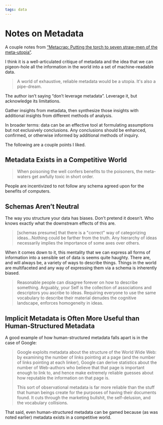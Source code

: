 ```yaml
---
tags: data
---
```


# Notes on Metadata

A couple notes from [“Metacrap: Putting the torch to seven straw-men of the meta-utopia”](https://people.well.com/user/doctorow/metacrap.htm).

I think it is a well-articulated critique of metadata and the idea that we can pigeon-hole all the information in the world into a set of machine-readable data.

> A world of exhaustive, reliable metadata would be a utopia. It's also a pipe-dream.

The author isn’t saying “don’t leverage metadata”. Leverage it, but acknowledge its limitations.

Gather insights from metadata, then synthesize those insights with additional insights from different methods of analysis.

In broader terms: data can be an effective tool at formulating assumptions but not exclusively conclusions. Any conclusions should be enhanced, confirmed, or otherwise informed by additional methods of inquiry. 

The following are a couple points I liked.

## Metadata Exists in a Competitive World

> When poisoning the well confers benefits to the poisoners, the meta-waters get awfully toxic in short order.

People are incentivized to not follow any schema agreed upon for the benefits of computers.

## Schemas Aren’t Neutral

The way you structure your data has biases. Don’t pretend it doesn’t. Who knows exactly what the downstream effects of this are.  

> [schemas presume] that there is a "correct" way of categorizing ideas...Nothing could be farther from the truth. Any hierarchy of ideas necessarily implies the importance of some axes over others. 

When it comes down to it, this mentality that we can express all forms of information into a sensible set of data is seems quite haughty. There are, and will always be, a variety of ways to describe things. Things in the world are multifaceted and any way of expressing them via a schema is inherently biased.

> Reasonable people can disagree forever on how to describe something. Arguably, your Self is the collection of associations and descriptors you ascribe to ideas. Requiring everyone to use the same vocabulary to describe their material denudes the cognitive landscape, enforces homogeneity in ideas.

## Implicit Metadata is Often More Useful than Human-Structured Metadata

A good example of how human-structured metadata falls apart is in the case of Google:

> Google exploits metadata about the structure of the World Wide Web: by examining the number of links pointing at a page (and the number of links pointing at each linker), Google can derive statistics about the number of Web-authors who believe that that page is important enough to link to, and hence make extremely reliable guesses about how reputable the information on that page is.
>
> This sort of observational metadata is far more reliable than the stuff that human beings create for the purposes of having their documents found. It cuts through the marketing bullshit, the self-delusion, and the vocabulary collisions.

That said, even human-structured metadata can be gamed because (as was noted earlier) metadata exists in a competitive world. 